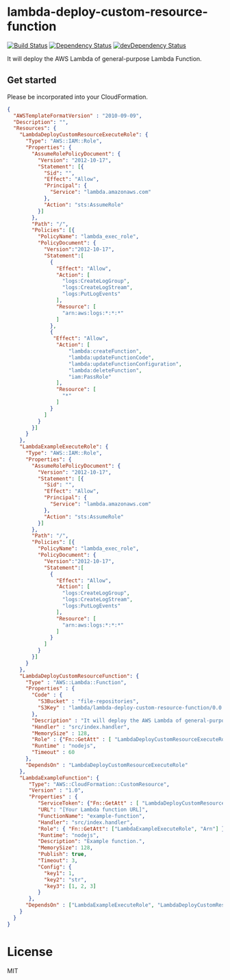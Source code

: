 # lambda-deploy-custom-resource-function

[![Build Status](https://travis-ci.org/k-kinzal/lambda-deploy-custom-resource-function.svg)](https://travis-ci.org/k-kinzal/lambda-deploy-custom-resource-function)
[![Dependency Status](https://david-dm.org/k-kinzal/lambda-deploy-custom-resource-function.png?theme=shields.io)](https://david-dm.org/k-kinzal/lambda-deploy-custom-resource-function)
[![devDependency Status](https://david-dm.org/k-kinzal/lambda-deploy-custom-resource-function/dev-status.png?theme=shields.io)](https://david-dm.org/k-kinzal/lambda-deploy-custom-resource-function#info=devDependencies)

It will deploy the AWS Lambda of general-purpose Lambda Function.

## Get started

Please be incorporated into your CloudFormation.

```json
{
  "AWSTemplateFormatVersion" : "2010-09-09",
  "Description": "",
  "Resources": {
    "LambdaDeployCustomResourceExecuteRole": {
      "Type": "AWS::IAM::Role",
      "Properties": {
        "AssumeRolePolicyDocument": {
          "Version": "2012-10-17",
          "Statement": [{
            "Sid": "",
            "Effect": "Allow",
            "Principal": {
              "Service": "lambda.amazonaws.com"
            },
            "Action": "sts:AssumeRole"
          }]
        },
        "Path": "/",
        "Policies": [{
          "PolicyName": "lambda_exec_role",
          "PolicyDocument": {
            "Version":"2012-10-17",
            "Statement":[
              {
                "Effect": "Allow",
                "Action": [
                  "logs:CreateLogGroup",
                  "logs:CreateLogStream",
                  "logs:PutLogEvents"
                ],
                "Resource": [
                  "arn:aws:logs:*:*:*"
                ]
              },
              {
               "Effect": "Allow",
                "Action": [
                    "lambda:createFunction",
                    "lambda:updateFunctionCode",
                    "lambda:updateFunctionConfiguration",
                    "lambda:deleteFunction",
                    "iam:PassRole"
                ],
                "Resource": [
                  "*"
                ]
              }
            ]
          }
        }]
      }
    },
    "LambdaExampleExecuteRole": {
      "Type": "AWS::IAM::Role",
      "Properties": {
        "AssumeRolePolicyDocument": {
          "Version": "2012-10-17",
          "Statement": [{
            "Sid": "",
            "Effect": "Allow",
            "Principal": {
              "Service": "lambda.amazonaws.com"
            },
            "Action": "sts:AssumeRole"
          }]
        },
        "Path": "/",
        "Policies": [{
          "PolicyName": "lambda_exec_role",
          "PolicyDocument": {
            "Version":"2012-10-17",
            "Statement":[
              {
                "Effect": "Allow",
                "Action": [
                  "logs:CreateLogGroup",
                  "logs:CreateLogStream",
                  "logs:PutLogEvents"
                ],
                "Resource": [
                  "arn:aws:logs:*:*:*"
                ]
              }
            ]
          }
        }]
      }
    },
    "LambdaDeployCustomResourceFunction": {
      "Type" : "AWS::Lambda::Function",
      "Properties" : {
        "Code" : {
          "S3Bucket" : "file-repositories",
          "S3Key" : "lambda/lambda-deploy-custom-resource-function/0.0.1.zip"
        },
        "Description" : "It will deploy the AWS Lambda of general-purpose Lambda Function.",
        "Handler" : "src/index.handler",
        "MemorySize" : 128,
        "Role" : {"Fn::GetAtt" : [ "LambdaDeployCustomResourceExecuteRole", "Arn" ]},
        "Runtime" : "nodejs",
        "Timeout" : 60
      },
      "DependsOn" : "LambdaDeployCustomResourceExecuteRole"
    },
    "LambdaExampleFunction": {
       "Type": "AWS::CloudFormation::CustomResource",
       "Version" : "1.0",
       "Properties" : {
          "ServiceToken": {"Fn::GetAtt" : [ "LambdaDeployCustomResourceFunction", "Arn" ]},
          "URL": "[Your Lambda function URL]",
          "FunctionName": "example-function",
          "Handler": "src/index.handler",
          "Role": { "Fn::GetAtt": ["LambdaExampleExecuteRole", "Arn"] },
          "Runtime": "nodejs",
          "Description": "Example function.",
          "MemorySize": 128,
          "Publish": true,
          "Timeout": 3,
          "Config": {
            "key1": 1,
            "key2": "str",
            "key3": [1, 2, 3]
          }
       },
      "DependsOn" : ["LambdaExampleExecuteRole", "LambdaDeployCustomResourceFunction"]
    }
  }
}
```

# License

MIT

